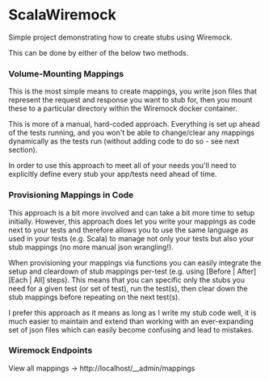 # ScalaWiremock

Simple project demonstrating how to create stubs using Wiremock.

This can be done by either of the below two methods.

### Volume-Mounting Mappings

This is the most simple means to create mappings, you write json files that represent the request and response you want to stub for, then you mount these to a particular directory within the Wiremock docker container.

This is more of a manual, hard-coded approach. Everything is set up ahead of the tests running, and you won't be able to change/clear any mappings dynamically as the tests run (without adding code to do so - see next section). 

In order to use this approach to meet all of your needs you'll need to explicitly define every stub your app/tests need ahead of time.

### Provisioning Mappings in Code

This approach is a bit more involved and can take a bit more time to setup initially. However, this approach does let you write your mappings as code next to your tests and therefore allows you to use the same language as used in your tests (e.g. Scala) to manage not only your tests but also your stub mappings (no more manual json wrangling!).

When provisioning your mappings via functions you can easily integrate the setup and cleardown of stub mappings per-test (e.g. using [Before | After][Each | All] steps). This means that you can specific only the stubs you need for a given test (or set of test), run the test(s), then clear down the stub mappings before repeating on the next test(s).    

I prefer this approach as it means as long as I write my stub code well, it is much easier to maintain and extend than working with an ever-expanding set of json files which can easily become confusing and lead to mistakes.

### Wiremock Endpoints

View all mappings -> http://localhost/__admin/mappings
